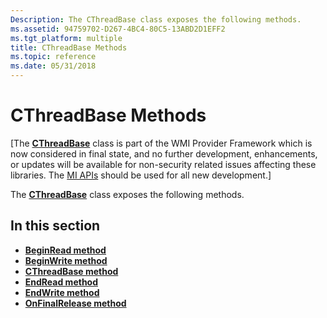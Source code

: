 ```yaml
---
Description: The CThreadBase class exposes the following methods.
ms.assetid: 94759702-D267-4BC4-80C5-13ABD2D1EFF2
ms.tgt_platform: multiple
title: CThreadBase Methods
ms.topic: reference
ms.date: 05/31/2018
---
```


# CThreadBase Methods

\[The [**CThreadBase**](/windows/desktop/api/ThrdBase/nl-thrdbase-cthreadbase) class is part of the WMI Provider Framework which is now considered in final state, and no further development, enhancements, or updates will be available for non-security related issues affecting these libraries. The [MI APIs](/previous-versions/windows/desktop/wmi_v2/windows-management-infrastructure) should be used for all new development.\]

The [**CThreadBase**](/windows/desktop/api/ThrdBase/nl-thrdbase-cthreadbase) class exposes the following methods.

## In this section

-   [**BeginRead method**](/windows/desktop/api/ThrdBase/nf-thrdbase-cthreadbase-beginread)
-   [**BeginWrite method**](/windows/desktop/api/ThrdBase/nf-thrdbase-cthreadbase-beginwrite)
-   [**CThreadBase method**](/windows/desktop/api/ThrdBase/nf-thrdbase-cthreadbase-cthreadbase)
-   [**EndRead method**](/windows/desktop/api/ThrdBase/nf-thrdbase-cthreadbase-endread)
-   [**EndWrite method**](/windows/desktop/api/ThrdBase/nf-thrdbase-cthreadbase-endwrite)
-   [**OnFinalRelease method**](/windows/desktop/api/ThrdBase/nf-thrdbase-cthreadbase-onfinalrelease)

 

 